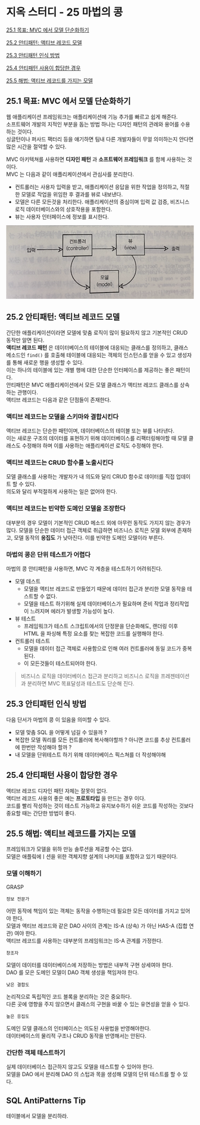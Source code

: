 # 지옥 스터디 - 25 마법의 콩

[25.1 목표: MVC 에서 모델 단순화하기](#251-목표-MVC-에서-모델-단순화하기)

[25.2 안티패턴: 액티브 레코드 모델](#252-안티패턴-액티브-레코드-모델)

[25.3 안티패턴 인식 방법](#253-안티패턴-인식-방법)

[25.4 안티패턴 사용이 합당한 경우](#254-안티패턴-사용이-합당한-경우)

[25.5 해법: 액티브 레코드를 가지는 모델](#255-해법-액티브-레코드를-가지는-모델)

## 25.1 목표: MVC 에서 모델 단순화하기

웹 애플리케이션 프레임워크는 애플리케이션에 기능 추가를 빠르고 쉽게 해준다. <br/>
소프트웨어 개발의 지적인 부분을 돕는 방법 하나는 디자인 패턴의 관례와 용어를 수용하는 것이다. <br/>
싱글턴이나 퍼사드 팩터리 등을 얘기하면 팀내 다른 개발자들이 무얼 의미하는지 안다면 많은 시간을 절약할 수 있다.

MVC 아키텍쳐를 사용하면 **디자인 패턴** 과 **소프트웨어 프레임워크** 를 함께 사용하는 것이다. <br/>
MVC 는 다음과 같이 애플리케이션에서 관심사를 분리한다.
 - 컨트롤러는 사용자 입력을 받고, 애플리케이션 응답을 위한 작업을 정의하고, 적절한 모델로 작업을 위임한 후 결과를 뷰로 내보낸다.
 - 모델은 다른 모든것을 처리한다. 애플리케이션의 중심이며 입력 값 검증, 비즈니스 로직 데이터베이스와의 상호작용을 포함한다.
 - 뷰는 사용자 인터페이스에 정보를 표시한다.

![MVC](./images/sql_antipatterns_model_view_controlelr.png)

## 25.2 안티패턴: 액티브 레코드 모델

간단한 애플리케이션이라면 모델에 맞춤 로직이 많이 필요하지 않고 기본적인 CRUD 동작만 알면 된다. <br/>
**액티브 레코드 패턴** 은 데이터베이스의 테이블에 대응되는 클래스를 정의하고, 클래스 메소드인 `find()` 를 호출해 테이블에 대응되는 객체의 인스턴스를 얻을 수 있고 생성자를 통해 새로운 행을 생성할 수 있다. <br/>
이는 하나의 테이블에 있는 개별 행에 대한 단순한 인터페이스를 제공하는 좋은 패턴이다. <br/>
안티패턴은 MVC 애플리케이션에서 모든 모델 클래스가 액티브 레코드 클래스를 상속하는 관행이다.<br/>
액티브 레코드는 다음과 같은 단점들이 존재한다.

### 액티브 레코드는 모델을 스키마와 결합시킨다

액티브 레코드는 단순한 패턴이며, 데이터베이스의 테이블 또는 뷰를 나타낸다. <br/>
이는 새로운 구조의 데이터를 표현하기 위해 데이터베이스를 리팩터링해야할 때 모델 클래스도 수정해야 하며 이를 사용하는 애플리케이션 로직도 수정해야 한다.

### 액티브 레코드는 CRUD 함수를 노출시킨다

모델 클래스를 사용하는 개발자가 내 의도와 달리 CRUD 함수로 데이터를 직접 업데이트 할 수 있다. <br/>
의도와 달리 부적절하게 사용하는 일은 없어야 한다.

### 액티브 레코드는 빈약한 도메인 모델을 조장한다

대부분의 경우 모델이 기본적인 CRUD 메소드 외에 아무런 동작도 가지지 않는 경우가 많다.
모델을 단순한 데이터 접근 객체로 취급하면 비즈니스 로직은 모델 외부에 존재하고, 모델 동작의 **응집도** 가 낮아진다.
이를 빈약한 도메인 모델이라 부른다.

### 마법의 콩은 단위 테스트가 어렵다

마법의 콩 안티패턴을 사용하면, MVC 각 계층을 테스트하기 어려워진다.
- 모델 데스트
  - 모델을 액티브 레코드로 만들었기 때문에 데이터 접근과 분리한 모델 동작을 테스트할 수 없다.
  - 모델을 테스트 하기위해 실제 데이터베이스가 필요하며 준비 작업과 정리작업이 느려지며 에러가 발생할 가능성이 높다.
- 뷰 테스트
  - 프레임워크가 테스트 스크립트에서의 단정문을 단순화해도, 랜더링 이후 HTML 을 파싱해 특정 요소를 찾는 복잡한 코드를 실행해야 한다.
- 컨트롤러 테스트
  - 모델을 데이터 접근 객체로 사용함으로 인해 여러 컨트롤러에 동일 코드가 중복된다.
  - 이 모든것들이 테스트되어야 한다.

> 비즈니스 로직을 데이터베이스 접근과 분리하고 비즈니스 로직을 프레젠테이션과 분리하면 MVC 목표달성과 테스트도 단순해 진다.

## 25.3 안티패턴 인식 방법

다음 단서가 마법의 콩 이 있음을 의미할 수 있다.
- 모델 맞춤 SQL 을 어떻게 넘길 수 있을까 ?
- 복잡한 모델 쿼리를 모든 컨트롤러에 복사해야할까 ? 아니면 코드를 추상 컨트롤러에 한번만 작성해야 할까 ?
- 내 모델을 단위테스트 하기 위해 데이터베이스 픽스쳐를 더 작성해야해

## 25.4 안티패턴 사용이 합당한 경우

액티브 레코드 디자인 패턴 자체는 잘못이 없다. <br/>
액티브 레코드 사용의 좋은 예는 **프로토타입** 을 만드는 경우 이다. <br/>
코드를 빨리 작성하는 것이 테스트 가능하고 유지보수하기 쉬운 코드를 작성하는 것보다 중요할 때는 간단한 방법이 좋다.

## 25.5 해법: 액티브 레코드를 가지는 모델

프레임워크가 모델을 위하 만능 솔루션을 제공할 수는 없다. <br/>
모델은 애플맄에ㅣ션을 위한 객체지향 설계의 나머지를 포함하고 있기 때문이다.

### 모델 이해하기

GRASP

`정보 전문가`

어떤 동작에 책임이 있는 객체는 동작을 수행하는데 필요한 모든 데이터를 가지고 있어야 한다. <br/>
모델과 액티브 레코드와 같은 DAO 사이의 관계는 IS-A (상속) 가 아닌 HAS-A (집합 연관) 여야 한다. <br/>
액티브 레코드를 사용하는 대부분의 프레임워크는 IS-A 관계를 가정한다.

`창조자`

모델이 데이터를 데이터베이스에 저장하는 방법은 내부적 구현 상세여야 한다. <br/>
DAO 를 모은 도메인 모델이 DAO 객체 생성을 책임져야 한다.

`낮은 결합도`

논리적으로 독립적인 코드 블록을 분리하는 것은 중요하다. <br/>
다른 곳에 영향을 주지 않으면서 클래스의 구현을 바꿀 수 있는 유연성을 얻을 수 있다.

`높은 응집도`

도메인 모델 클래스의 인터페이스는 의도된 사용법을 반영해야한다. <br/>
데이터베이스의 물리적 구조나 CRUD 동작을 반영해서는 안된다.

### 간단한 객체 테스트하기

실제 데이터베이스 접근하지 않고도 모델을 테스트할 수 있어야 한다. <br/>
모델을 DAO 에서 분리해 DAO 의 스텁과 목을 생성해 모델의 단위 테스트를 할 수 있다.

## SQL AntiPatterns Tip

테이블에서 모델을 분리하라.




